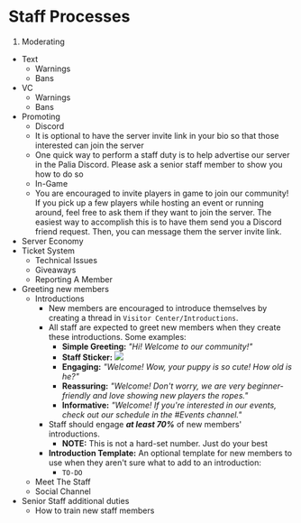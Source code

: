 # __Staff Processes__
1. Moderating
  * Text
    * Warnings
    * Bans
  * VC
    * Warnings
    * Bans
* Promoting
  * Discord
   * It is optional to have the server invite link in your bio so that those interested can join the server
   * One quick way to perform a staff duty is to help advertise our server in the Palia Discord. Please ask a senior staff member to show you how to do so
  * In-Game
   * You are encouraged to invite players in game to join our community! If you pick up a few players while hosting an event or running around, feel free to ask them if they want to join the server. The easiest way to accomplish this is to have them send you a Discord friend request. Then, you can message them the server invite link.
* Server Economy
* Ticket System
  * Technical Issues
  * Giveaways
  * Reporting A Member
* Greeting new members
  * Introductions
    * New members are encouraged to introduce themselves by creating a thread in `Visitor Center/Introductions`.
    * All staff are expected to greet new members when they create these introductions.  Some examples:
      * **Simple Greeting:** _"Hi!  Welcome to our community!"_
      * **Staff Sticker:** ![](https://media.tenor.com/N2NrwskmjuIAAAAi/welcome-home.gif)
      * **Engaging:** _"Welcome!  Wow, your puppy is so cute!  How old is he?"_
      * **Reassuring:** _"Welcome!  Don't worry, we are very beginner-friendly and love showing new players the ropes."_
      * **Informative:** _"Welcome!  If you're interested in our events, check out our schedule in the #Events channel."_
    * Staff should engage ***at least 70%*** of new members' introductions.
      * **NOTE:** This is not a hard-set number.  Just do your best 
    * **Introduction Template:** An optional template for new members to use when they aren't sure what to add to an introduction:
      * `TO-DO`
  * Meet The Staff
  * Social Channel
* Senior Staff additional duties
  * How to train new staff members
